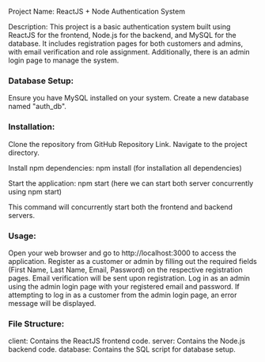 Project Name: ReactJS + Node Authentication System

Description:
This project is a basic authentication system built using ReactJS for the frontend, Node.js for the backend, and MySQL for the database. It includes registration pages for both customers and admins, with email verification and role assignment. Additionally, there is an admin login page to manage the system.



### Database Setup:

Ensure you have MySQL installed on your system.
Create a new database named "auth_db".


### Installation:

Clone the repository from GitHub Repository Link.
Navigate to the project directory.

Install npm dependencies: npm install (for installation all dependencies)

Start the application:  npm start (here we can start both server concurrently using npm start)

This command will concurrently start both the frontend and backend servers.

### Usage:

Open your web browser and go to http://localhost:3000 to access the application.
Register as a customer or admin by filling out the required fields (First Name, Last Name, Email, Password) on the respective registration pages.
Email verification will be sent upon registration.
Log in as an admin using the admin login page with your registered email and password.
If attempting to log in as a customer from the admin login page, an error message will be displayed.


### File Structure:

client: Contains the ReactJS frontend code.
server: Contains the Node.js backend code.
database: Contains the SQL script for database setup.
